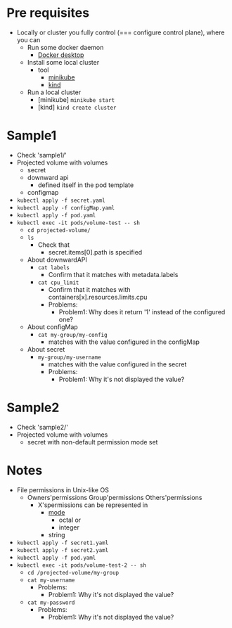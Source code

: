 # Pre requisites
* Locally or cluster you fully control (=== configure control plane), where you can
  * Run some docker daemon
    * [Docker desktop](https://www.docker.com/products/docker-desktop/)
  * Install some local cluster
    * tool
      * [minikube](https://minikube.sigs.k8s.io/docs/start/)
      * [kind](https://kind.sigs.k8s.io/)
  * Run a local cluster
    * [minikube]  `minikube start`
    * [kind] `kind create cluster`
  
# Sample1
* Check 'sample1/'
* Projected volume with volumes
  * secret
  * downward api
    * defined itself in the pod template
  * configmap
* `kubectl apply -f secret.yaml`
* `kubectl apply -f configMap.yaml`
* `kubectl apply -f pod.yaml`
* `kubectl exec -it pods/volume-test -- sh`
  * `cd projected-volume/`
  * `ls`
    * Check that 
      * secret.items[0].path is specified
  * About downwardAPI
    * `cat labels`
      * Confirm that it matches with metadata.labels
    * `cat cpu_limit`
      * Confirm that it matches with containers[x].resources.limits.cpu
      * Problems:
        * Problem1: Why does it return '1' instead of the configured one?
  * About configMap
    * `cat my-group/my-config`
      * matches with the value configured in the configMap
  * About secret
    * `my-group/my-username`
      * matches with the value configured in the secret
      * Problems:
        * Problem1: Why it's not displayed the value?

# Sample2
* Check 'sample2/'
* Projected volume with volumes
  * secret with non-default permission mode set


# Notes
* File permissions in Unix-like OS
  * Owners'permissions Group'permissions Others'permissions
    * X'spermissions can be represented in
      * [mode](https://www.nexcess.net/help/what-is-chmod/) 
        * octal or
        * integer
      * string
* `kubectl apply -f secret1.yaml`
* `kubectl apply -f secret2.yaml`
* `kubectl apply -f pod.yaml`
* `kubectl exec -it pods/volume-test-2 -- sh`
  * `cd /projected-volume/my-group`
  * `cat my-username`
    * Problems:
      * Problem1: Why it's not displayed the value?
  * `cat my-password`
    * Problems:
      * Problem1: Why it's not displayed the value?